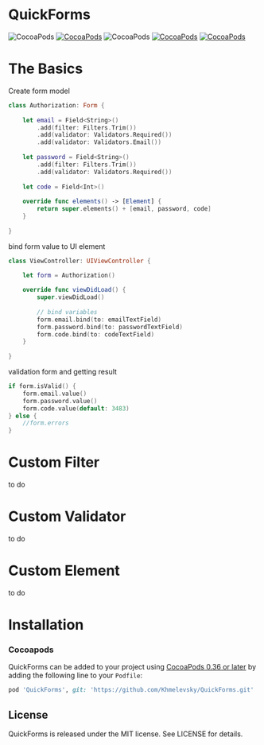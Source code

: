 # QuickForms
![CocoaPods](https://img.shields.io/badge/platform-ios-lightgray.svg)
[![CocoaPods](https://img.shields.io/badge/pod-0.2-blue.svg)](https://github.com/Khmelevsky/QuickForms)
![CocoaPods](https://img.shields.io/badge/status-alpha-orange.svg)
[![CocoaPods](https://img.shields.io/badge/swift-3.0-brightgreen.svg)](https://swift.org)
[![CocoaPods](https://img.shields.io/badge/license-MIT-lightgray.svg)](https://github.com/Khmelevsky/QuickForms/blob/master/LICENSE)

# The Basics
Create form model
```swift
class Authorization: Form {
    
    let email = Field<String>()
        .add(filter: Filters.Trim())
        .add(validator: Validators.Required())
        .add(validator: Validators.Email())
    
    let password = Field<String>()
        .add(filter: Filters.Trim())
        .add(validator: Validators.Required())
    
    let code = Field<Int>()
    
    override func elements() -> [Element] {
        return super.elements() + [email, password, code]
    }
    
}
```
bind form value to UI element
```swift
class ViewController: UIViewController {

    let form = Authorization()
    
    override func viewDidLoad() {
        super.viewDidLoad()
        
        // bind variables
        form.email.bind(to: emailTextField)
        form.password.bind(to: passwordTextField)
        form.code.bind(to: codeTextField)
    }
    
}
```

validation form and getting result
```swift
if form.isValid() {
    form.email.value()
    form.password.value()
    form.code.value(default: 3483)
} else {
    //form.errors
}
```

# Custom Filter
to do

# Custom Validator
to do

# Custom Element
to do

# Installation
### Cocoapods
QuickForms can be added to your project using [CocoaPods 0.36 or later](http://blog.cocoapods.org/Pod-Authors-Guide-to-CocoaPods-Frameworks/) by adding the following line to your `Podfile`:

```ruby
pod 'QuickForms', git: 'https://github.com/Khmelevsky/QuickForms.git'
```

## License

QuickForms is released under the MIT license. See LICENSE for details.
